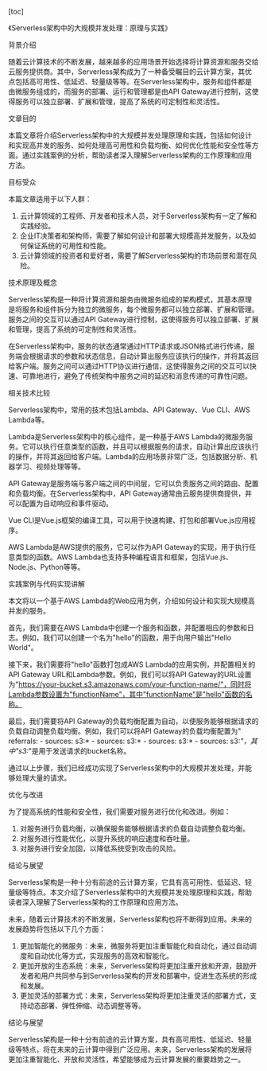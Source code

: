 
[toc]                    
                
                
《Serverless架构中的大规模并发处理：原理与实践》

背景介绍

随着云计算技术的不断发展，越来越多的应用场景开始选择将计算资源和服务交给云服务提供商。其中，Serverless架构成为了一种备受瞩目的云计算方案，其优点包括高可用性、低延迟、轻量级等等。在Serverless架构中，服务和组件都是由微服务组成的，而服务的部署、运行和管理都是由API Gateway进行控制，这使得服务可以独立部署、扩展和管理，提高了系统的可定制性和灵活性。

文章目的

本篇文章将介绍Serverless架构中的大规模并发处理原理和实践，包括如何设计和实现高并发的服务、如何处理高可用性和负载均衡、如何优化性能和安全性等方面。通过实践案例的分析，帮助读者深入理解Serverless架构的工作原理和应用方法。

目标受众

本篇文章适用于以下人群：

1. 云计算领域的工程师、开发者和技术人员，对于Serverless架构有一定了解和实践经验。
2. 企业IT决策者和架构师，需要了解如何设计和部署大规模高并发服务，以及如何保证系统的可用性和性能。
3. 云计算领域的投资者和爱好者，需要了解Serverless架构的市场前景和潜在风险。

技术原理及概念

Serverless架构是一种将计算资源和服务由微服务组成的架构模式，其基本原理是将服务和组件拆分为独立的微服务，每个微服务都可以独立部署、扩展和管理。服务之间的交互可以通过API Gateway进行控制，这使得服务可以独立部署、扩展和管理，提高了系统的可定制性和灵活性。

在Serverless架构中，服务的状态通常通过HTTP请求或JSON格式进行传递，服务端会根据请求的参数和状态信息，自动计算出服务应该执行的操作，并将其返回给客户端。服务之间可以通过HTTP协议进行通信，这使得服务之间的交互可以快速、可靠地进行，避免了传统架构中服务之间的延迟和消息传递的可靠性问题。

相关技术比较

Serverless架构中，常用的技术包括Lambda、API Gateway、Vue CLI、AWS Lambda等。

Lambda是Serverless架构中的核心组件，是一种基于AWS Lambda的微服务服务。它可以执行任意类型的函数，并且可以根据服务的请求，自动计算出应该执行的操作，并将其返回给客户端。Lambda的应用场景非常广泛，包括数据分析、机器学习、视频处理等等。

API Gateway是服务端与客户端之间的中间层，它可以负责服务之间的路由、配置和负载均衡。在Serverless架构中，API Gateway通常由云服务提供商提供，并可以配置为自动响应和事件驱动。

Vue CLI是Vue.js框架的编译工具，可以用于快速构建、打包和部署Vue.js应用程序。

AWS Lambda是AWS提供的服务，它可以作为API Gateway的实现，用于执行任意类型的函数。AWS Lambda也支持多种编程语言和框架，包括Vue.js、Node.js、Python等等。

实践案例与代码实现讲解

本文将以一个基于AWS Lambda的Web应用为例，介绍如何设计和实现大规模高并发的服务。

首先，我们需要在AWS Lambda中创建一个服务和函数，并配置相应的参数和日志。例如，我们可以创建一个名为"hello"的函数，用于向用户输出"Hello World"。

接下来，我们需要将"hello"函数打包成AWS Lambda的应用实例，并配置相关的API Gateway URL和Lambda参数。例如，我们可以将API Gateway的URL设置为"https://your-bucket.s3.amazonaws.com/your-function-name/"，同时将Lambda参数设置为"functionName"，其中"functionName"是"hello"函数的名称。

最后，我们需要将API Gateway的负载均衡配置为自动，以便服务能够根据请求的负载自动调整负载均衡。例如，我们可以将API Gateway的负载均衡配置为" referrals: - sources: s3:* - sources: s3:* - sources: s3:* - sources: s3:*"，其中"s3:*"是用于发送请求的bucket名称。

通过以上步骤，我们已经成功实现了Serverless架构中的大规模并发处理，并能够处理大量的请求。

优化与改进

为了提高系统的性能和安全性，我们需要对服务进行优化和改进。例如：

1. 对服务进行负载均衡，以确保服务能够根据请求的负载自动调整负载均衡。
2. 对服务进行性能优化，以提升系统的响应速度和吞吐量。
3. 对服务进行安全加固，以降低系统受到攻击的风险。

结论与展望

Serverless架构是一种十分有前途的云计算方案，它具有高可用性、低延迟、轻量级等特点。本文介绍了Serverless架构中的大规模并发处理原理和实践，帮助读者深入理解了Serverless架构的工作原理和应用方法。

未来，随着云计算技术的不断发展，Serverless架构也将不断得到应用。未来的发展趋势将包括以下几个方面：

1. 更加智能化的微服务：未来，微服务将更加注重智能化和自动化，通过自动调度和自动优化等方式，实现服务的高效和智能化。
2. 更加开放的生态系统：未来，Serverless架构将更加注重开放和开源，鼓励开发者和用户共同参与到Serverless架构的开发和部署中，促进生态系统的形成和发展。
3. 更加灵活的部署方式：未来，Serverless架构将更加注重灵活的部署方式，支持动态部署、弹性伸缩、动态调整等等。

结论与展望

Serverless架构是一种十分有前途的云计算方案，具有高可用性、低延迟、轻量级等特点，将在未来的云计算中得到广泛应用。未来，Serverless架构的发展将更加注重智能化、开放和灵活性，希望能够成为云计算发展的重要趋势之一。

